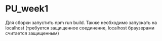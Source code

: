 # PU_week1
Для сборки запустить npm run build.
Также необходимо запускать на localhost (требуется защищенное соединение, localhost браузерами считается защищенным)

